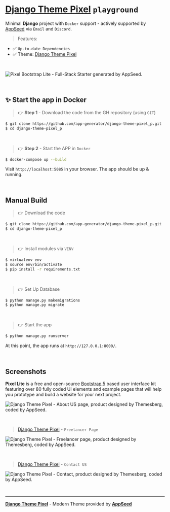 # [Django Theme Pixel](https://github.com/app-generator/django-theme-pixel) `playground`

Minimal **Django** project with `Docker` support - actively supported by [AppSeed](https://appseed.us/) via `Email` and `Discord`.

> Features: 

- ✅ `Up-to-date Dependencies`
- ✅ Theme: [Django Theme Pixel](https://github.com/app-generator/django-theme-pixel)

<br />

![Pixel Bootstrap Lite - Full-Stack Starter generated by AppSeed.](https://user-images.githubusercontent.com/51070104/168753915-d61b2f97-57b2-4d14-a774-d217d120ff62.png)

<br />

## ✨ Start the app in Docker

> 👉 **Step 1** - Download the code from the GH repository (using `GIT`) 

```bash
$ git clone https://github.com/app-generator/django-theme-pixel_p.git
$ cd django-theme-pixel_p
```

<br />

> 👉 **Step 2** - Start the APP in `Docker`

```bash
$ docker-compose up --build 
```

Visit `http://localhost:5085` in your browser. The app should be up & running.

<br />

## Manual Build 

> 👉 Download the code  

```bash
$ git clone https://github.com/app-generator/django-theme-pixel_p.git
$ cd django-theme-pixel_p
```

<br />

> 👉 Install modules via `VENV`  

```bash
$ virtualenv env
$ source env/bin/activate
$ pip install -r requirements.txt
```

<br />

> 👉 Set Up Database

```bash
$ python manage.py makemigrations
$ python manage.py migrate
```

<br />

> 👉 Start the app

```bash
$ python manage.py runserver
```

At this point, the app runs at `http://127.0.0.1:8000/`. 

<br />

## Screenshots

**Pixel Lite** is a free and open-source [Bootstrap 5](https://www.admin-dashboards.com/bootstrap-5-templates/) based user interface kit featuring over 80 fully coded UI elements and example pages that will help you prototype and build a website for your next project.

![Django Theme Pixel - About US page, product designed by Themesberg, coded by AppSeed.](https://user-images.githubusercontent.com/51070104/204097260-64e4db26-0096-46e5-90f7-24974ff40487.jpg)

<br />

> [Django Theme Pixel](https://github.com/app-generator/django-theme-pixel) - `Freelancer Page`

![Django Theme Pixel - Freelancer page, product designed by Themesberg, coded by AppSeed.](https://user-images.githubusercontent.com/51070104/204097202-00f62bf0-d32c-4249-a36e-3e929db369a8.jpg)

<br />

> [Django Theme Pixel](https://github.com/app-generator/django-theme-pixel) - `Contact US`

![Django Theme Pixel - Contact, product designed by Themesberg, coded by AppSeed.](https://user-images.githubusercontent.com/51070104/204097603-72a670aa-5ba2-4749-8b18-4655e6728d19.jpg)

<br />

---
**[Django Theme Pixel](https://github.com/app-generator/django-theme-pixel)** - Modern Theme provided by **[AppSeed](https://appseed.us/)**
